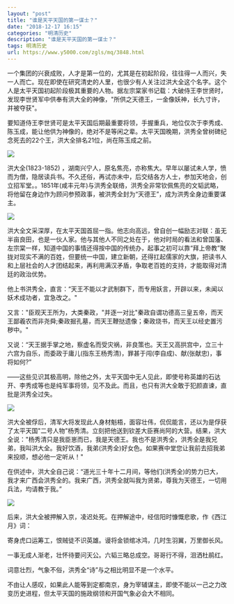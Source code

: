 ```yaml
---
layout: "post"
title: "谁是天平天国的第一谋士？"
date: "2018-12-17 16:15"
categories: "明清历史"
description: "谁是天平天国的第一谋士？"
tags: 明清历史
url: https://www.y5000.com/zgls/mq/3848.html
---
```






一个集团的兴衰成败，人才是第一位的，尤其是在初起阶段，往往得一人而兴，失一人而亡。现在即使在研究清史的人里，也很少有人关注过洪大全这个名字。这个人是太平天国初起阶段极其重要的人物。据左宗棠家书记载：大破侍王李世贤时，发现李世贤军中供奉有洪大全的神像，"所供之天德王，一金像妖神，长九寸许，并被夺获"。

要知道侍王李世贤可是太平天国后期最重要将领，手握重兵，地位仅次于李秀成、陈玉成，能让他供为神像的，绝对不是等闲之辈。太平天国晚期，洪秀全曾树碑纪念死去的22个王，洪大全排名21位，尚在陈玉成之前。

![](https://img.y5000.com/uploads/allimg/161025/1A00H232-0.jpg)

洪大全(1823-1852)
，湖南兴宁人，原名焦亮，亦称焦大。早年以屡试未人学，愤而为僧，隐居读兵书。不久还俗，再试亦未中，后交结各方人士，参加天地会，创立招军堂。。1851年(咸丰元年)与洪秀全联络，洪秀全非常钦佩焦亮的文韬武略，将他留在身边作为顾问参预政事，被洪秀全封为“天德王”，成为洪秀全身边重要谋主。

![](https://img.y5000.com/uploads/allimg/161025/1A00H440-1.jpg)

洪大全文采深厚，在太平天国首屈一指。他志向高远，曾自创一幅励志对联：虽无半亩良田，也是一伙人家。他与其他人不同之处在于，他对时局的看法和曾国藩、左宗棠一样，知道中国的事情还得按中国的传统办，起事之初可以靠“拜上帝教”聚拢对现实不满的百姓，但要统一中国，建立新朝，还得扛起儒家的大旗，把读书人和上层社会的人才团结起来，再利用满汉矛盾，争取老百姓的支持，才能取得对清廷的政治优势。

他上书洪秀全，直言：“天王不能以才武制群下，而专用妖言，开辟以来，未闻以妖术成功者，宜急改之。"

又言："臣观天王所为，大类秦政，"并逐一对比"秦政自谓功德高三皇五帝，而天王鄙羲农而非尧舜;秦政掘孔墓，而天王鞭挞遗像；秦政烧书，而天王以经史置污秽中。"

又说：“天王据手掌之地，察虚名而受灾祸，非良策也。天王又高拱宫中，立三十六宫为自乐，而委政于庸儿(指东王杨秀清)，罪甚于闯(李自成)、献(张献忠)，事将如何?”

——这些见识其极高明，除他之外，太平天国中无人见此，即使号称英雄的石达开、李秀成等也是纯军事将领，见不及此。而且，也只有洪大全敢于犯颜直谏，直批是洪秀全过失。

![](/uploads/allimg/161025/6-16102516450V64.JPG)

洪大全被俘后，清军大将发现此人身材魁梧，面容壮伟，侃侃能言，还以为是俘获了太平天国"二号人物"杨秀清。立刻把他送到钦差大臣赛尚阿的大营。结果，洪大全说："杨秀清只是我臣崽而已，我是天德王。我也不是洪秀全，洪秀全是我兄弟，我叫洪大全。我好饮酒，我弟(洪秀全)好女色。如果赛中堂您让我前去招我弟来投顺，想必他一定听从！"

在供述中，洪大全自己说：“道光三十年十二月间，等他们(洪秀全)的势力已大，我才来广西会洪秀全的。我来广西，洪秀全就叫我为贤弟，尊我为天德王，一切用兵法，均请教于我。”

![](/uploads/allimg/161025/6-161025164F1163.JPG)

后来，洪大全被押解入京，凌迟处死。在押解途中，经信阳时慷慨悲歌，作《西江月》词：

寄身虎口运筹工，恨贼徒不识英雄。谩将金锁绾冰鸿，几时生羽翼，万里御长风。

一事无成人渐老，壮怀待要问天公。六韬三略总成空。哥哥行不得，泪洒杜鹃红。

词意壮烈，气象不俗，洪秀全“诗”与之相比明显不是一个水平。

不由让人感叹，如果此人能等到定都南京，身为宰辅谋主，即使不能以一己之力改变历史进程，但太平天国的施政纲领和开国气象必会大不相同。
